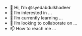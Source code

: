 - 👋 Hi, I’m @syedabdulkhadeer
- 👀 I’m interested in ...
- 🌱 I’m currently learning ...
- 💞️ I’m looking to collaborate on ...
- 📫 How to reach me ...

<!---
syedabdulkhadeer/syedabdulkhadeer is a ✨ special ✨ repository because its `README.md` (this file) appears on your GitHub profile.
You can click the Preview link to take a look at your changes.
--->

